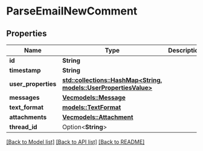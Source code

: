# ParseEmailNewComment

## Properties

Name | Type | Description | Notes
------------ | ------------- | ------------- | -------------
**id** | **String** |  | 
**timestamp** | **String** |  | 
**user_properties** | [**std::collections::HashMap<String, models::UserPropertiesValue>**](User_Properties_value.md) |  | 
**messages** | [**Vec<models::Message>**](Message.md) |  | 
**text_format** | [**models::TextFormat**](TextFormat.md) |  | 
**attachments** | [**Vec<models::Attachment>**](Attachment.md) |  | 
**thread_id** | Option<**String**> |  | 

[[Back to Model list]](../README.md#documentation-for-models) [[Back to API list]](../README.md#documentation-for-api-endpoints) [[Back to README]](../README.md)


